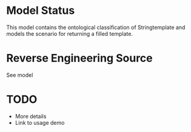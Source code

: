 # Model Status

This model contains the ontological classification of Stringtemplate and models the scenario 
for returning a filled template.

# Reverse Engineering Source

See model

# TODO

* More details
* Link to usage demo